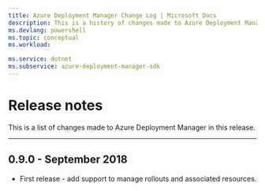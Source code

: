 ```yaml
---
title: Azure Deployment Manager Change Log | Microsoft Docs
description: This is a history of changes made to Azure Deployment Manager in the latest release.
ms.devlang: powershell
ms.topic: conceptual
ms.workload:

ms.service: dotnet
ms.subservice: azure-deployment-manager-sdk
---
```


# Release notes

This is a list of changes made to Azure Deployment Manager in this release.

---
## 0.9.0 - September 2018
* First release - add support to manage rollouts and associated resources.
